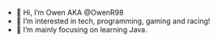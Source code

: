 - 👋 Hi, I’m Owen AKA @OwenR98
- 👀 I’m interested in tech, programming, gaming and racing!
- 🌱 I’m mainly focusing on learning Java.

